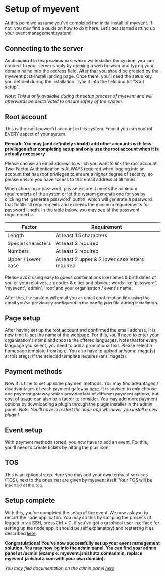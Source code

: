 # Setup of myevent
At this point we assume you've completed the initial install of myevent. If not, you may find a guide on how to do it [here](&/setup/getting-started). Let's get started setting up your event management system!

## Connecting to the server
As discussed in the previous part where we installed the system, you can connect to your server simply by opening a web browser and typing your domain name into the address field. After that you should be greeted by the myevent post-install landing page. Once there, you'll need the setup key you defined during the installation. Type it into the field and hit "Start setup".

*Note: This is only available during the setup process of myevent and will afterwards be deactivated to ensure safety of the system.*

## Root account
This is the most powerful account in this system. From it you can control EVERY aspect of your system. 

**Remark: You may (and definitely should) add other accounts with less privileges after completing setup and only use the root account when it is actually necessary**

Please choose an email address to which you want to link the root account. Two-Factor-Authentication is ALWAYS required when logging into an account that has root privileges to ensure a higher degree of security, so please ensure you have access to that email address at all times.

When choosing a password, please ensure it meets the minimum requirements of the system or let the system generate one for you by clicking the 'generate password' button, which will generate a password that fulfills all requirements and exceeds the minimum requirements for password length. In the table below, you may see all the password requirements:

Factor              | Requirement
--------------------|--------------------------------------------------
Length              | At least 15 characters
Special characters  | At least 2 required
Numbers             | At least 2 required
Upper / Lower case  | At least 2 upper & 2 lower case letters required

Please avoid using easy to guess combinations like names & birth dates of you or your relatives, zip codes & cities and obvious words like 'password', 'myevent', 'admin', 'root' and your organisation / event's name.

After this, the system will email you an email confirmation link using the email you've previously configured in the config.json file during installation.

## Page setup
After having set up the root account and confirmed the email address, it is now time to set the name of the webpage. For this, you'll need to enter your organisation's name and choose the offered languages. Note that for every language you select, you need to add a promotional text. Please select a homepage template from [here](&/homepage/templates). You also have to upload an/some image(s) at this stage, if the selected template requires (an) image(s).


## Payment methods
Now it is time to set up some payment methods. You may find advantages / disadvantages of each payment gateway [here](&/payments). It is advised to only choose one payment gateway which provides lots of different payment options, but cost of usage can also be a factor to consider. You may add more payment options by downloading a plugin through the plugin installer in the admin panel. *Note: You'll have to restart the node app whenever you install a new plugin!*

## Event setup
With payment methods sorted, you now have to add an event. For this, you'll need to create tickets by hitting the plus icon. 

## TOS
This is an optional step. Here you may add your own terms of services (TOS), next to the ones that are given by myevent itself. Your TOS will be inserted at the top.

## Setup complete
With this, you've completed the setup of the event. We now ask you to restart the node application. You may do this by stopping the process (if logged in via SSH, press Ctrl + C, if you've got a graphical user interface for setting up the node app, it should be self explanatory) and restarting it as described [here](&/setup/installation#starting).


**Congratulations! You've now successfully set up your event management solution. You may now log into the admin panel. You can find your admin panel at /admin (example: myevent.janishutz.com/admin, replace myevent.janishutz.com with your own domain).**

*You may find documentation on the admin panel [here](&/admin-panel/)*